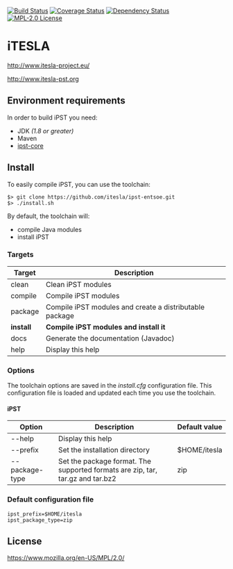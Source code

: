 [![Build Status](https://travis-ci.org/itesla/ipst-entsoe.svg?branch=master)](https://travis-ci.org/itesla/ipst-entsoe)
[![Coverage Status](https://coveralls.io/repos/github/itesla/ipst-entsoe/badge.svg?branch=master)](https://coveralls.io/github/itesla/ipst-entsoe?branch=master)
[![Dependency Status](https://www.versioneye.com/user/projects/587f65d5452b83003d3c8fa4/badge.svg?style=flat)](https://www.versioneye.com/user/projects/587f65d5452b83003d3c8fa4)
[![MPL-2.0 License](https://img.shields.io/badge/license-MPL_2.0-blue.svg)](https://www.mozilla.org/en-US/MPL/2.0/)

# iTESLA
http://www.itesla-project.eu/

http://www.itesla-pst.org

## Environment requirements
In order to build iPST you need:
  * JDK *(1.8 or greater)*
  * Maven 
  * [ipst-core](https://github.com/itesla/ipst-core)

## Install
To easily compile iPST, you can use the toolchain:
```
$> git clone https://github.com/itesla/ipst-entsoe.git
$> ./install.sh
```
By default, the toolchain will:
  * compile Java modules
  * install iPST

### Targets

| Target | Description |
| ------ | ----------- |
| clean | Clean iPST modules |
| compile | Compile iPST modules |
| package | Compile iPST modules and create a distributable package |
| __install__ | __Compile iPST modules and install it__ |
| docs | Generate the documentation (Javadoc) |
| help | Display this help |

### Options

The toolchain options are saved in the *install.cfg* configuration file. This configuration file is loaded and updated
each time you use the toolchain.

#### iPST

| Option | Description | Default value |
| ------ | ----------- | ------------- |
| --help | Display this help | |
| --prefix | Set the installation directory | $HOME/itesla |
| --package-type | Set the package format. The supported formats are zip, tar, tar.gz and tar.bz2 | zip |

### Default configuration file
```
ipst_prefix=$HOME/itesla
ipst_package_type=zip
```

## License
https://www.mozilla.org/en-US/MPL/2.0/

